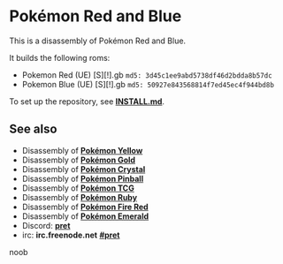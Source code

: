 # Pokémon Red and Blue

This is a disassembly of Pokémon Red and Blue.

It builds the following roms:

* Pokemon Red (UE) [S][!].gb  `md5: 3d45c1ee9abd5738df46d2bdda8b57dc`
* Pokemon Blue (UE) [S][!].gb `md5: 50927e843568814f7ed45ec4f944bd8b`

To set up the repository, see [**INSTALL.md**](INSTALL.md).


## See also

* Disassembly of [**Pokémon Yellow**][pokeyellow]
* Disassembly of [**Pokémon Gold**][pokegold]
* Disassembly of [**Pokémon Crystal**][pokecrystal]
* Disassembly of [**Pokémon Pinball**][pokepinball]
* Disassembly of [**Pokémon TCG**][poketcg]
* Disassembly of [**Pokémon Ruby**][pokeruby]
* Disassembly of [**Pokémon Fire Red**][pokefirered]
* Disassembly of [**Pokémon Emerald**][pokeemerald]
* Discord: [**pret**][Discord]
* irc: **irc.freenode.net** [**#pret**][irc]

[pokeyellow]: https://github.com/pret/pokeyellow
[pokegold]: https://github.com/pret/pokegold
[pokecrystal]: https://github.com/pret/pokecrystal
[pokepinball]: https://github.com/pret/pokepinball
[poketcg]: https://github.com/pret/poketcg
[pokeruby]: https://github.com/pret/pokeruby
[pokefirered]: https://github.com/pret/pokefirered
[pokeemerald]: https://github.com/pret/pokeemerald
[Discord]: https://discord.gg/d5dubZ3
[irc]: https://kiwiirc.com/client/irc.freenode.net/?#pret
noob
